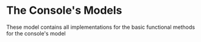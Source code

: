 # The Console's Models
These model contains all implementations for the basic functional methods for the console's model